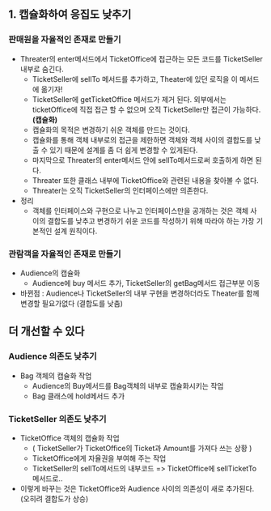 ## 1. 캡슐화하여 응집도 낮추기
### 판매원을 자율적인 존재로 만들기
- Threater의 enter메서드에서 TicketOffice에 접근하는 모든 코드를 TicketSeller 내부로 숨긴다.
    - TicketSeller에 sellTo 메서드를 추가하고, Theater에 있던 로직을 이 메서드에 옮기자!
    - TicketSeller에 getTicketOffice 메서드가 제거 된다. 외부에서는 ticketOffice에 직접 접근 할 수 없으며 오직 TicketSeller만 접근이 가능하다.**(캡슐화)**
    - 캡슐화의 목적은 변경하기 쉬운 객체를 만드는 것이다.
    - 캡슐화를 통해 객체 내부로의 접근을 제한하면 객체와 객체 사이의 결합도를 낮출 수 있기 때문에 설계를 좀 더 쉽게 변경할 수 있게된다.
    - 마지막으로 Threater의 enter메서드 안에 sellTo메서드로써 호출하게 하면 된다.
    - Threater 또한 클래스 내부에 TicketOffice와 관련된 내용을 찾아볼 수 없다. 
    - Threater는 오직 TicketSeller의 인터페이스에만 의존한다.
 - 정리
    - 객체를 인터페이스와 구현으로 나누고 인터페이스만을 공개하는 것은 객체 사이의 결합도를 낮추고 변경하기 쉬운 코드를 작성하기 위해 따라야 하는 가장 기본적인 설계 원칙이다.
### 관람객을 자율적인 존재로 만들기   
- Audience의 캡슐화
    - Audience에 buy 메서드 추가, TicketSeller의 getBag메서드 접근부분 이동
- 바뀐점 : Audience나 TicketSeller의 내부 구현을 변경하더라도 Theater를 함께 변경할 필요가없다 (결합도를 낮춤)
 
## 더 개선할 수 있다
### Audience 의존도 낮추기
- Bag 객체의 캡슐화 작업
    + Audience의 Buy메서드를 Bag객체의 내부로 캡슐화시키는 작업
    + Bag 클래스에 hold메서드 추가
    
### TicketSeller 의존도 낮추기
- TicketOffice 객체의 캡슐화 작업
    + ( TicketSeller가 TicketOffice의 Ticket과 Amount를 가져다 쓰는 상황 )
    + TicketOffice에게 자율권을 부여해 주는 작업
    + TicketSeller의 sellTo메서드의 내부코드 => TicketOffice에 sellTicketTo 메서드로..
- 이렇게 바꾸는 것은 TicketOffice와 Audience 사이의 의존성이 새로 추가된다. (오히려 결합도가 상승)
